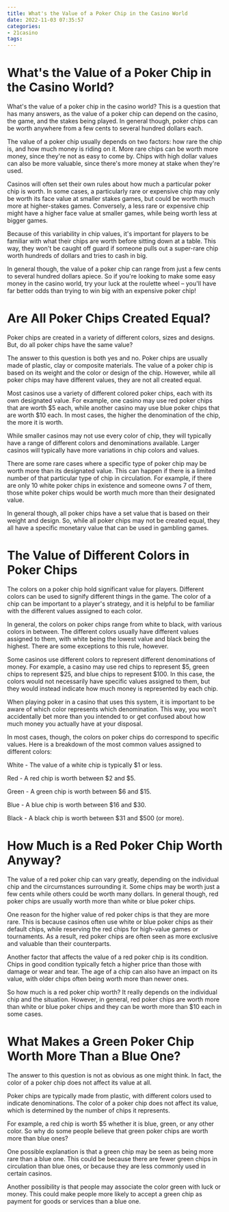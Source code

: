 ```yaml
---
title: What's the Value of a Poker Chip in the Casino World
date: 2022-11-03 07:35:57
categories:
- 21casino
tags:
---
```



#  What's the Value of a Poker Chip in the Casino World?

What's the value of a poker chip in the casino world? This is a question that has many answers, as the value of a poker chip can depend on the casino, the game, and the stakes being played. In general though, poker chips can be worth anywhere from a few cents to several hundred dollars each.

The value of a poker chip usually depends on two factors: how rare the chip is, and how much money is riding on it. More rare chips can be worth more money, since they're not as easy to come by. Chips with high dollar values can also be more valuable, since there's more money at stake when they're used.

Casinos will often set their own rules about how much a particular poker chip is worth. In some cases, a particularly rare or expensive chip may only be worth its face value at smaller stakes games, but could be worth much more at higher-stakes games. Conversely, a less rare or expensive chip might have a higher face value at smaller games, while being worth less at bigger games.

Because of this variability in chip values, it's important for players to be familiar with what their chips are worth before sitting down at a table. This way, they won't be caught off guard if someone pulls out a super-rare chip worth hundreds of dollars and tries to cash in big.

In general though, the value of a poker chip can range from just a few cents to several hundred dollars apiece. So if you're looking to make some easy money in the casino world, try your luck at the roulette wheel – you'll have far better odds than trying to win big with an expensive poker chip!

#  Are All Poker Chips Created Equal?

Poker chips are created in a variety of different colors, sizes and designs. But, do all poker chips have the same value?

The answer to this question is both yes and no. Poker chips are usually made of plastic, clay or composite materials. The value of a poker chip is based on its weight and the color or design of the chip. However, while all poker chips may have different values, they are not all created equal.

Most casinos use a variety of different colored poker chips, each with its own designated value. For example, one casino may use red poker chips that are worth $5 each, while another casino may use blue poker chips that are worth $10 each. In most cases, the higher the denomination of the chip, the more it is worth.

While smaller casinos may not use every color of chip, they will typically have a range of different colors and denominations available. Larger casinos will typically have more variations in chip colors and values.

There are some rare cases where a specific type of poker chip may be worth more than its designated value. This can happen if there is a limited number of that particular type of chip in circulation. For example, if there are only 10 white poker chips in existence and someone owns 7 of them, those white poker chips would be worth much more than their designated value.

In general though, all poker chips have a set value that is based on their weight and design. So, while all poker chips may not be created equal, they all have a specific monetary value that can be used in gambling games.

#  The Value of Different Colors in Poker Chips

The colors on a poker chip hold significant value for players. Different colors can be used to signify different things in the game. The color of a chip can be important to a player's strategy, and it is helpful to be familiar with the different values assigned to each color.

In general, the colors on poker chips range from white to black, with various colors in between. The different colors usually have different values assigned to them, with white being the lowest value and black being the highest. There are some exceptions to this rule, however.

Some casinos use different colors to represent different denominations of money. For example, a casino may use red chips to represent $5, green chips to represent $25, and blue chips to represent $100. In this case, the colors would not necessarily have specific values assigned to them, but they would instead indicate how much money is represented by each chip.

When playing poker in a casino that uses this system, it is important to be aware of which color represents which denomination. This way, you won't accidentally bet more than you intended to or get confused about how much money you actually have at your disposal.

In most cases, though, the colors on poker chips do correspond to specific values. Here is a breakdown of the most common values assigned to different colors:

White - The value of a white chip is typically $1 or less.

Red - A red chip is worth between $2 and $5.

Green - A green chip is worth between $6 and $15.

Blue - A blue chip is worth between $16 and $30.

Black - A black chip is worth between $31 and $500 (or more).

#  How Much is a Red Poker Chip Worth Anyway?

The value of a red poker chip can vary greatly, depending on the individual chip and the circumstances surrounding it. Some chips may be worth just a few cents while others could be worth many dollars. In general though, red poker chips are usually worth more than white or blue poker chips.

One reason for the higher value of red poker chips is that they are more rare. This is because casinos often use white or blue poker chips as their default chips, while reserving the red chips for high-value games or tournaments. As a result, red poker chips are often seen as more exclusive and valuable than their counterparts.

Another factor that affects the value of a red poker chip is its condition. Chips in good condition typically fetch a higher price than those with damage or wear and tear. The age of a chip can also have an impact on its value, with older chips often being worth more than newer ones.

So how much is a red poker chip worth? It really depends on the individual chip and the situation. However, in general, red poker chips are worth more than white or blue poker chips and they can be worth more than $10 each in some cases.

#  What Makes a Green Poker Chip Worth More Than a Blue One?

The answer to this question is not as obvious as one might think. In fact, the color of a poker chip does not affect its value at all.

Poker chips are typically made from plastic, with different colors used to indicate denominations. The color of a poker chip does not affect its value, which is determined by the number of chips it represents.

For example, a red chip is worth $5 whether it is blue, green, or any other color. So why do some people believe that green poker chips are worth more than blue ones?

One possible explanation is that a green chip may be seen as being more rare than a blue one. This could be because there are fewer green chips in circulation than blue ones, or because they are less commonly used in certain casinos.

Another possibility is that people may associate the color green with luck or money. This could make people more likely to accept a green chip as payment for goods or services than a blue one.